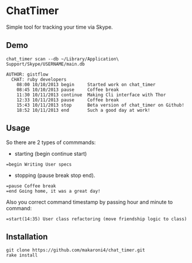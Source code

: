 # ChatTimer

Simple tool for tracking your time via Skype.

## Demo

~~~
chat_timer scan --db ~/Library/Application\ Support/Skype/USERNAME/main.db

AUTHOR: gistflow
  CHAT: ruby developers
    08:00 10/10/2013 begin     Started work on chat_timer
    08:45 10/10/2013 pause     Coffee break
    11:30 10/11/2013 continue  Making Cli interface with Thor
    12:33 10/11/2013 pause     Coffee break
    15:43 10/11/2013 stop      Beta version of chat_timer on Github!
    18:52 10/11/2013 end       Such a good day at work!
~~~

## Usage

So there are 2 types of commmands:

* starting (begin continue start)

~~~
=begin Writing User specs
~~~

* stopping (pause break stop end).

~~~
=pause Coffee break
=end Going home, it was a great day!
~~~

Also you correct command timestamp by passing hour and minute to command:

~~~
=start(14:35) User class refactoring (move friendship logic to class)
~~~

## Installation

~~~
git clone https://github.com/makaroni4/chat_timer.git
rake install
~~~
